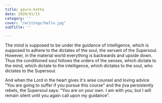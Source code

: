 ```yaml
---
title: gaura-katha
date: 2020/01/15
category: ''
cover: "/writings/hello.jpg"
subTitle: ''

---
```

The mind is supposed to be under the guidance of intelligence, which is supposed to adhere to the dictates of the soul, the servant of the Supersoul. However, in the material world everything is backwards and upside down. Thus the conditioned soul follows the orders of the senses, which dictate to the mind, which dictate to the intelligence, which dictates to the soul, who dictates to the Supersoul.

And when the Lord in the heart gives it's wise counsel and loving advice “You are going to suffer if you pursue this course” and the jiva persistently rebels, the Supersoul says: “You are on your own. I am with you, but I will remain silent until you again call upon my guidance”.